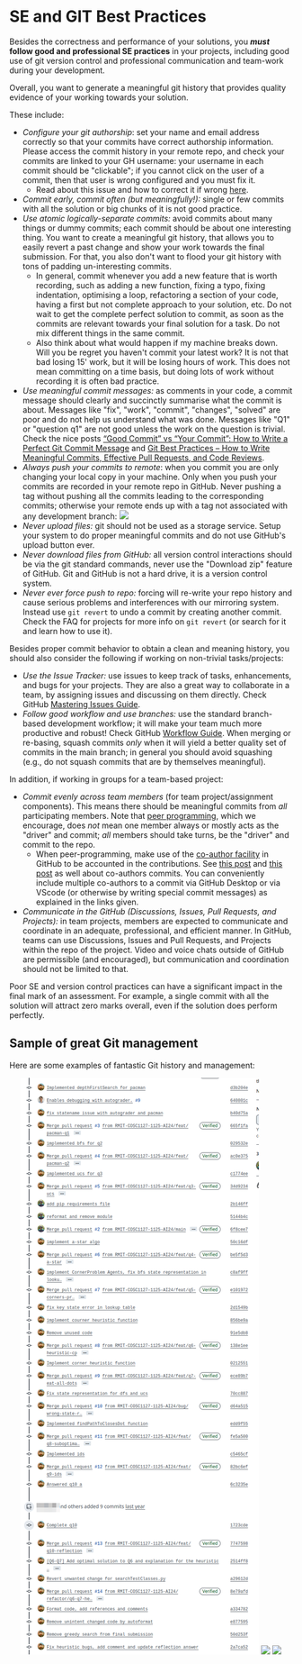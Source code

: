 # SE and GIT Best Practices

Besides the correctness and performance of your solutions, you _**must**_ **follow good and professional SE practices** in your projects, including good use of git version control and professional communication and team-work during your development.

Overall, you want to generate a meaningful git history that provides quality evidence of your working towards your solution.

These include:

* _Configure your git authorship_: set your name and email address correctly so that your commits have correct authorship information. Please access the commit history in your remote repo, and check your commits are linked to your GH username: your username in each commit should be "clickable"; if you cannot click on the user of a commit, then that user is wrong configured and you must fix it.
  * Read about this issue and how to correct it if wrong [here](https://docs.github.com/en/pull-requests/committing-changes-to-your-project/troubleshooting-commits/why-are-my-commits-linked-to-the-wrong-user).
* _Commit early, commit often (but meaningfully!):_ single or few commits with all the solution or big chunks of it is not good practice.
* _Use atomic logically-separate commits:_ avoid commits about many things or dummy commits; each commit should be about one interesting thing. You want to create a meaningful git history, that allows you to easily revert a past change and show your work towards the final submission. For that, you also don't want to flood your git history with tons of padding un-interesting commits.
  * In general, commit whenever you add a new feature that is worth recording, such as adding a new function, fixing a typo, fixing indentation, optimising a loop, refactoring a section of your code, having a first but not complete approach to your solution, etc. Do not wait to get the complete perfect solution to commit, as soon as the commits are relevant towards your final solution for a task. Do not mix different things in the same commit.
  * Also think about what would happen if my machine breaks down. Will you be regret you haven't commit your latest work? It is not that bad losing 15' work, but it will be losing hours of work. This does not mean committing on a time basis, but doing lots of work without recording it is often bad practice.
* _Use meaningful commit messages:_ as comments in your code, a commit message should clearly and succinctly summarise what the commit is about. Messages like "fix", "work", "commit", "changes", "solved" are poor and do not help us understand what was done. Messages like "Q1" or "question q1" are not good unless the work on the question is trivial. Check the nice posts [“Good Commit” vs “Your Commit”: How to Write a Perfect Git Commit Message](https://www.linkedin.com/pulse/good-commit-vs-your-how-write-perfect-git-victor-timi/) and [Git Best Practices – How to Write Meaningful Commits, Effective Pull Requests, and Code Reviews](https://www.freecodecamp.org/news/git-best-practices-commits-and-code-reviews/).
* _Always push your commits to remote_: when you commit you are only changing your local copy in your machine. Only when you push your commits are recorded in your remote repo in GitHub. Never pushing a tag without pushing all the commits leading to the corresponding commits; otherwise your remote ends up with a tag not associated with any development branch:
![](img/tag-no-commits.png)
* _Never upload files:_ git should not be used as a storage service. Setup your system to do proper meaningful commits and do not use GitHub's upload button ever.
* _Never download files from GitHub:_ all version control interactions should be via the git standard commands, never use the "Download zip" feature of GitHub. Git and GitHub is not a hard drive, it is a version control system.
* _Never ever force push to repo:_ forcing will re-write your repo history and cause serious problems and interferences with our mirroring system. Instead use `git revert` to undo a commit by creating another commit. Check the FAQ for projects for more info on `git revert` (or search for it and learn how to use it).

Besides proper commit behavior to obtain a clean and meaning history, you should also consider the following if working on non-trivial tasks/projects:

* _Use the Issue Tracker:_ use issues to keep track of tasks, enhancements, and bugs for your projects. They are also a great way to collaborate in a team, by assigning issues and discussing on them directly. Check GitHub [Mastering Issues Guide](https://guides.github.com/features/issues/).
* _Follow good workflow and use branches:_ use the standard branch-based development workflow; it will make your team much more productive and robust! Check GitHub [Workflow Guide](https://guides.github.com/introduction/flow/). When merging or re-basing, squash commits _only_ when it will yield a better quality set of commits in the main branch; in general you should avoid squashing (e.g., do not squash commits that are by themselves meaningful).

In addition, if working in groups for a team-based project:

* _Commit evenly across team members_ (for team project/assignment components). This means there should be meaningful commits from _all_ participating members. Note that [peer programming](https://en.wikipedia.org/wiki/Pair_programming), which we encourage, does _not_ mean one member always or mostly acts as the "driver" and commit; *all* members should take turns, be the "driver" and commit to the repo.
  * When peer-programming, make use of the [co-author facility](https://docs.github.com/en/github/committing-changes-to-your-project/creating-and-editing-commits/creating-a-commit-with-multiple-authors) in GitHub to be accounted in the contributions. See [this post](https://gitbetter.substack.com/p/how-to-add-multiple-authors-to-a) and [this post](https://github.blog/2018-01-29-commit-together-with-co-authors/) as well about co-authors commits. You can conveniently include multiple co-authors to a commit via GitHub Desktop or via VScode (or otherwise by writing special commit messages) as explained in the links given.
* _Communicate in the GitHub (Discussions, Issues, Pull Requests, and Projects):_ in team projects, members are expected to communicate and coordinate in an adequate, professional, and efficient manner. In GitHub, teams can use Discussions, Issues and Pull Requests, and Projects within the repo of the project. Video and voice chats outside of GitHub are permissible (and encouraged), but communication and coordination should not be limited to that.

Poor SE and version control practices can have a significant impact in the final mark of an assessment. For example, a single commit with all the solution will attract zero marks overall, even if the solution does perform perfectly.

## Sample of great Git management

Here are some examples of fantastic Git history and management:

 <p align="center"> 
    <img src="img/great-git_repo_commits-00.png">
    <img src="img/great-git_repo_commits-01.png">
    <img src="img/great-git_repo_commits-02.png">
 </p>

